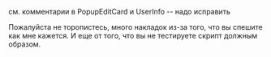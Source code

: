 см. комментарии в PopupEditCard и UserInfo -- надо исправить

Пожалуйста не торопистесь, много накладок из-за того, что вы спешите как мне кажется. И еще от того, что вы не
тестируете скрипт должным образом.
